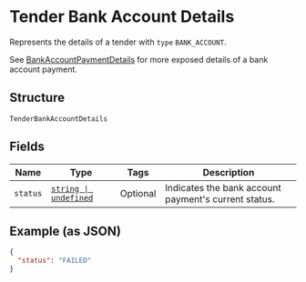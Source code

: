 <!-- Optimized: 2025-10-06 -->
<!-- RPM: 1.6.2.1.1.6.2.1_tender-bank-account-details_20251006 -->
<!-- Session: E2E RPM DNA Application -->
<!-- AOM: RND (Reggie & Dro) -->
<!-- COI: TECHNOLOGY -->
<!-- RPM: HIGH -->
<!-- ACTION: BUILD -->


# Tender Bank Account Details

Represents the details of a tender with `type` `BANK_ACCOUNT`.

See [BankAccountPaymentDetails](../../doc/models/bank-account-payment-details.md)
for more exposed details of a bank account payment.

## Structure

`TenderBankAccountDetails`

## Fields

| Name | Type | Tags | Description |
|  --- | --- | --- | --- |
| `status` | [`string \| undefined`](../../doc/models/tender-bank-account-details-status.md) | Optional | Indicates the bank account payment's current status. |

## Example (as JSON)

```json
{
  "status": "FAILED"
}
```

